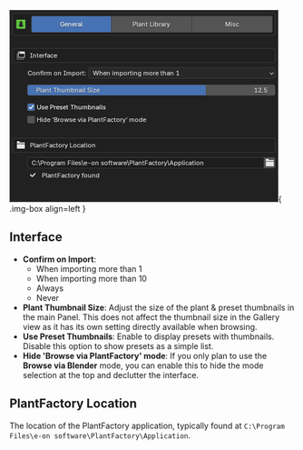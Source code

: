 ![Preferences - General](../images/preferences_general.webp){ .img-box align=left }

## Interface

- **Confirm on Import**:
    - When importing more than 1
    - When importing more than 10
    - Always
    - Never
- **Plant Thumbnail Size**: Adjust the size of the plant & preset thumbnails in the main Panel. This does not affect the thumbnail size in the Gallery view as it has its own setting directly available when browsing.
- **Use Preset Thumbnails**: Enable to display presets with thumbnails. Disable this option to show presets as a simple list.
- **Hide 'Browse via PlantFactory' mode**: If you only plan to use the **Browse via Blender** mode, you can enable this to hide the mode selection at the top and declutter the interface.

## PlantFactory Location

 The location of the PlantFactory application, typically found at `C:\Program Files\e-on software\PlantFactory\Application`.

<div style="clear:both"></div>